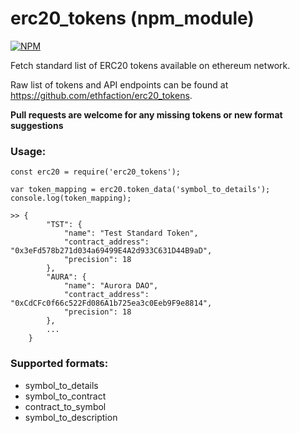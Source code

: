 # erc20_tokens (npm_module)
[![NPM](https://nodei.co/npm/<package>.png)](https://nodei.co/npm/<package>/)

Fetch standard list of ERC20 tokens available on ethereum network.

Raw list of tokens and API endpoints can be found at https://github.com/ethfaction/erc20_tokens.

**Pull requests are welcome for any missing tokens or new format suggestions**

### Usage:

```
const erc20 = require('erc20_tokens');

var token_mapping = erc20.token_data('symbol_to_details');
console.log(token_mapping);

>> {
        "TST": {
            "name": "Test Standard Token",
            "contract_address": "0x3eFd578b271d034a69499E4A2d933C631D44B9aD",
            "precision": 18
        },
        "AURA": {
            "name": "Aurora DAO",
            "contract_address": "0xCdCFc0f66c522Fd086A1b725ea3c0Eeb9F9e8814",
            "precision": 18
        },
        ...
    }
```

### Supported formats:

* symbol_to_details
* symbol_to_contract
* contract_to_symbol
* symbol_to_description